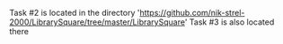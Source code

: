 Task #2 is located in the directory 'https://github.com/nik-strel-2000/LibrarySquare/tree/master/LibrarySquare'
Task #3 is also located there
